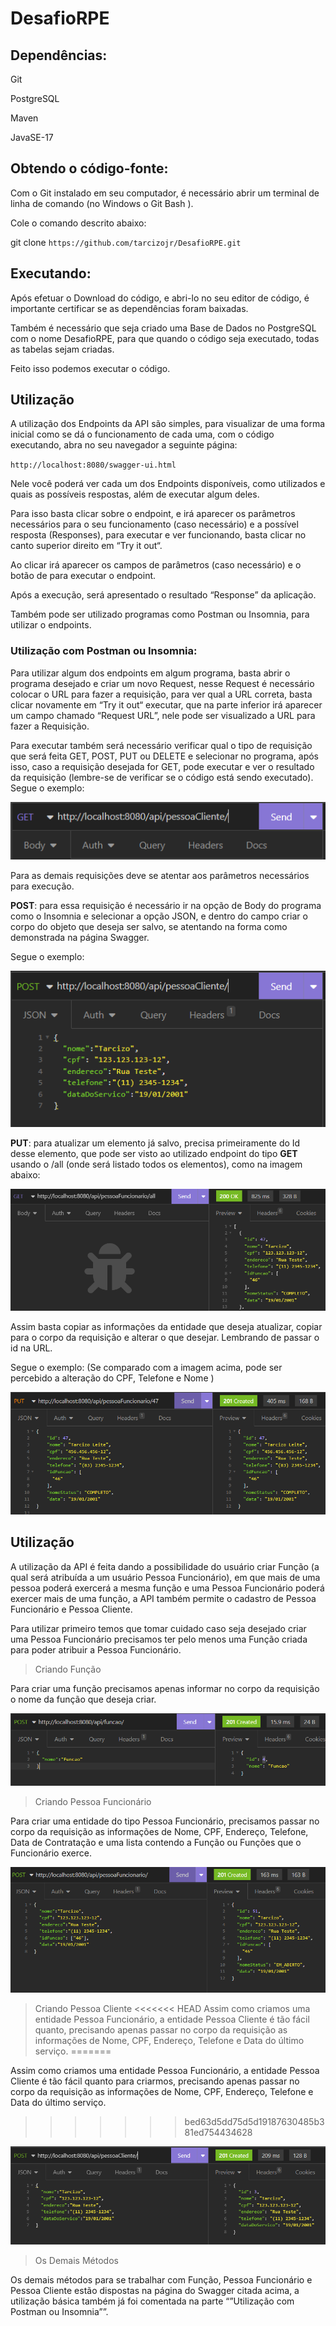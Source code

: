 # DesafioRPE

## Dependências:
Git

PostgreSQL

Maven 

JavaSE-17

## Obtendo o código-fonte:


Com o Git instalado em seu computador, é necessário abrir um terminal de linha de comando (no Windows o Git Bash ).

Cole o comando descrito abaixo:

git clone `https://github.com/tarcizojr/DesafioRPE.git`


## Executando:


Após efetuar o Download do código, e abri-lo no seu editor de código, é importante certificar se as dependências foram baixadas.

Também é necessário que seja criado uma Base de Dados no PostgreSQL com o nome DesafioRPE, para que quando o código seja executado, todas as tabelas sejam criadas.

Feito isso podemos executar o código.


## Utilização


A utilização dos Endpoints da API são simples, para visualizar de uma forma inicial como se dá o funcionamento de cada uma, com o código executando, abra no seu navegador a seguinte página:

`http://localhost:8080/swagger-ui.html`

Nele você poderá ver cada um dos Endpoints disponíveis, como utilizados e quais as possíveis respostas, além de executar algum deles.

Para isso basta clicar sobre o  endpoint, e irá aparecer os parâmetros necessários para o seu funcionamento (caso necessário) e a possível resposta (Responses), para executar e ver funcionando, basta clicar no canto superior direito em “Try it out“.

Ao clicar irá aparecer os campos de parâmetros (caso necessário) e o botão de para executar o endpoint. 

Após a execução, será apresentado o resultado “Response” da aplicação.

Também pode ser utilizado programas como Postman ou Insomnia, para utilizar o endpoints.

### Utilização com Postman ou Insomnia:

Para utilizar algum dos endpoints em algum programa, basta abrir o programa desejado e criar um novo Request, nesse Request  é necessário colocar o URL para fazer a requisição, para ver qual a URL correta, basta clicar novamente em “Try it out“ executar, que na parte inferior irá aparecer um campo chamado “Request URL”,  nele pode ser visualizado a URL para fazer a Requisição. 

Para executar também será necessário verificar qual o tipo de requisição que será feita GET, POST, PUT ou DELETE e selecionar no programa, após isso, caso a requisição desejada for GET, pode executar e ver o resultado da requisição (lembre-se de verificar se o código está sendo executado).
Segue o exemplo: 

![alt text](img/imagem1.PNG)

Para as demais requisições deve se atentar aos parâmetros necessários para execução.

**POST**: para essa requisição é necessário ir na opção de Body do programa como o Insomnia e selecionar a opção JSON, e dentro do campo criar o corpo do objeto que deseja ser salvo, se atentando na forma como demonstrada na página Swagger.

Segue o exemplo:

![alt text](img/imagem2.PNG)


**PUT**: para atualizar um elemento já salvo, precisa primeiramente do Id desse elemento, que pode ser visto ao utilizado endpoint do tipo **GET** usando o /all (onde será listado todos os elementos), como na imagem abaixo:

![alt text](img/imagem3.PNG)


Assim basta copiar as informações da entidade que deseja atualizar, copiar para o corpo da requisição e alterar o que desejar. Lembrando de passar o id na URL.

Segue o exemplo:
(Se comparado com a imagem acima, pode ser percebido a alteração do CPF, Telefone e Nome )

![alt text](img/imagem4.PNG)


## Utilização

A utilização da API é feita dando a possibilidade do usuário criar Função (a qual será atribuída a um usuário Pessoa Funcionário), em que mais de uma pessoa poderá exercerá a mesma função e uma Pessoa Funcionário poderá exercer mais de uma função, a API também permite o cadastro de Pessoa Funcionário e Pessoa Cliente.

Para utilizar primeiro temos que tomar cuidado caso seja desejado criar uma Pessoa Funcionário precisamos ter pelo menos uma Função criada para poder atribuir a Pessoa Funcionário.

> Criando Função

Para criar uma função precisamos apenas informar no corpo da requisição o nome da função que deseja criar.

![alt text](img/imagem5.PNG)


> Criando Pessoa Funcionário

Para criar uma entidade do tipo Pessoa Funcionário, precisamos passar no corpo da requisição as informações de Nome, CPF, Endereço, Telefone, Data de Contratação e uma lista contendo a Função ou Funções que o Funcionário exerce.

![alt text](img/imagem6.PNG)


> Criando Pessoa Cliente
<<<<<<< HEAD
Assim como criamos uma entidade Pessoa Funcionário, a entidade Pessoa Cliente é tão fácil quanto, precisando apenas passar no corpo da requisição as informações de Nome, CPF, Endereço, Telefone e Data do último serviço.
=======

Assim como criamos uma entidade Pessoa Funcionário, a entidade Pessoa Cliente é tão fácil quanto para criarmos, precisando apenas passar no corpo da requisição as informações de Nome, CPF, Endereço, Telefone e Data do último serviço.
>>>>>>> bed63d5dd75d5d19187630485b381ed754434628

![alt text](img/imagem7.PNG)

> Os Demais Métodos 

Os demais métodos para se trabalhar com Função, Pessoa Funcionário e Pessoa Cliente estão dispostas na página do Swagger citada acima, a utilização básica também já foi comentada na parte “”Utilização com Postman ou Insomnia””.
